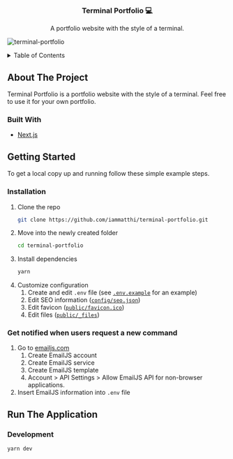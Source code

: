 <!-- PROJECT LOGO -->
<br />
<div align="center">
  <h3 align="center">Terminal Portfolio 💻</h3>

  <p align="center">
    A portfolio website with the style of a terminal.
  </p>
</div>

![terminal-portfolio](https://user-images.githubusercontent.com/40419916/185617624-3bc79701-f130-4385-b1d2-850fbf416e28.png)

<!-- TABLE OF CONTENTS -->
<details>
  <summary>Table of Contents</summary>
  <ol>
    <li>
      <a href="#about-the-project">About The Project</a>
      <ul>
        <li><a href="#built-with">Built With</a></li>
      </ul>
    </li>
    <li>
      <a href="#getting-started">Getting Started</a>
      <ul>
        <li><a href="#installation">Installation</a></li>
        <li><a href="#get-notified-when-users-request-a-new-command">Get notified when users request a new command</a></li>
      </ul>
    </li>
    <li><a href="#run-the-application">Run The Application</a></li>
    <ul>
      <li><a href="#development">Development</a></li>
    </ul>    
  </ol>
</details>

<!-- ABOUT THE PROJECT -->

## About The Project

Terminal Portfolio is a portfolio website with the style of a terminal. Feel free to use it for your own portfolio.

### Built With

- [Next.js](https://nextjs.org/)

<!-- GETTING STARTED -->

## Getting Started

To get a local copy up and running follow these simple example steps.

### Installation

1. Clone the repo
   ```sh
   git clone https://github.com/iammatthi/terminal-portfolio.git
   ```
2. Move into the newly created folder
   ```sh
   cd terminal-portfolio
   ```
3. Install dependencies
   ```sh
   yarn
   ```
4. Customize configuration
   1. Create and edit `.env` file (see [`.env.example`](.env.example) for an example)
   2. Edit SEO information ([`config/seo.json`](config/seo.json))
   3. Edit favicon ([`public/favicon.ico`](public/favicon.ico))
   4. Edit files ([`public/_files`](public/_files))

### Get notified when users request a new command

1. Go to [emailjs.com](https://www.emailjs.com/)
   1. Create EmailJS account
   2. Create EmailJS service
   3. Create EmailJS template
   4. Account > API Settings > Allow EmailJS API for non-browser applications.
2. Insert EmailJS information into `.env` file

<!-- USAGE EXAMPLES -->

## Run The Application

### Development

```bash
yarn dev
```
